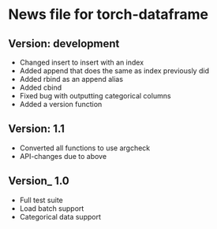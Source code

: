 News file for torch-dataframe
=============================

Version: development
--------------------
* Changed insert to insert with an index
* Added append that does the same as index previously did
* Added rbind as an append alias
* Added cbind
* Fixed bug with outputting categorical columns
* Added a version function

Version: 1.1
-----------
* Converted all functions to use argcheck
* API-changes due to above

Version_ 1.0
-----------
* Full test suite
* Load batch support
* Categorical data support
